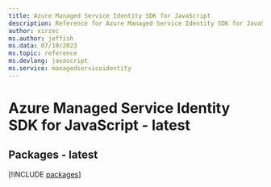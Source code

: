 ```yaml
---
title: Azure Managed Service Identity SDK for JavaScript
description: Reference for Azure Managed Service Identity SDK for JavaScript
author: xirzec
ms.author: jeffish
ms.data: 07/19/2023
ms.topic: reference
ms.devlang: javascript
ms.service: managedserviceidentity
---
```

# Azure Managed Service Identity SDK for JavaScript - latest
## Packages - latest
[!INCLUDE [packages](managed-service-identity-index.md)]